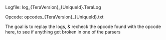 Logfile: log_{TeraVersion}_{UniqueId}.TeraLog

Opcode: opcodes_{TeraVersion}_{UniqueId}.txt

The goal is to replay the logs, & recheck the opcode found with the opcode here, to see if anything got broken in one of the parsers
